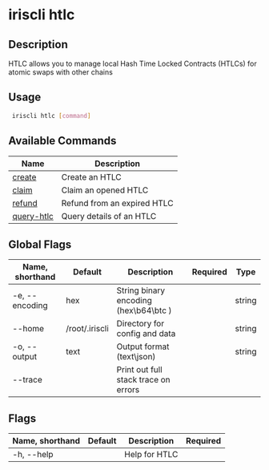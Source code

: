 # iriscli htlc

## Description

HTLC allows you to manage local Hash Time Locked Contracts (HTLCs) for atomic swaps with other chains

## Usage

```bash
 iriscli htlc [command]
```

## Available Commands

| Name                        | Description                 |
| --------------------------- | --------------------------- |
| [create](create.md)         | Create an HTLC              |
| [claim](claim.md)           | Claim an opened HTLC        |
| [refund](refund.md)         | Refund from an expired HTLC |
| [query-htlc](query-htlc.md) | Query details of an HTLC    |

## Global Flags

| Name, shorthand | Default        | Description                                 | Required | Type   |
| --------------- | -------------- | ------------------------------------------- | -------- | ------ |
| -e, --encoding  | hex            | String binary encoding (hex\b64\btc )       |          | string |
| --home          | /root/.iriscli | Directory for config and data               |          | string |
| -o, --output    | text           | Output format (text\json)                   |          | string |
| --trace         |                | Print out full stack trace on errors        |          |        |

## Flags

| Name, shorthand | Default | Description   | Required |
| --------------- | ------- | ------------- | -------- |
| -h, --help      |         | Help for HTLC |          |
